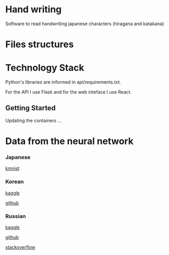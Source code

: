 # Hand writing
Software to read handwriting japanese characters (hiragana and katakana)

# Files structures

# Technology Stack
Python's libraries are informed in api/requirements.txt.

For the API I use Flask and for the web inteface I use React.
## Getting Started
Updating the containers ...


# Data from the neural network
### Japanese
[kmnist](https://github.com/rois-codh/kmnist)


### Korean
[kaggle](https://www.kaggle.com/datasets/wayperwayp/hangulkorean-characters)

[github](https://github.com/junstar92/hangul-syllable-recognition)

### Russian
[kaggle](https://www.kaggle.com/datasets/constantinwerner/cyrillic-handwriting-dataset/code)

[github](https://github.com/GregVial/CoMNIST)

[stackoverflow](https://stackoverflow.com/questions/47180380/dataset-of-russian-handwriting-characters)